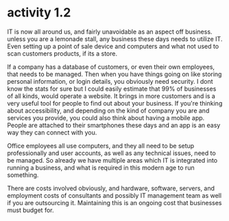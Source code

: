 # activity 1.2

IT is now all around us, and fairly unavoidable as an aspect off business. unless you are a lemonade stall, any business these days needs to utilize IT. Even setting up a point of sale device and computers and what not used to scan customers products, if its a store.

If a company has a database of customers, or even their own employees, that needs to be managed. Then when you have things going on like storing personal information, or login details, you obviously need security. I dont know the stats for sure but I could easily estimate that 99% of businesses of all kinds, would operate a website. It brings in more customers and is a very useful tool for people to find out about your business. If you're thinking about accessibility, and depending on the kind of company you are and services you provide, you could also think about having a mobile app. People are attached to their smartphones these days and an app is an easy way they can connect with you.

Office employees all use computers, and they all need to be setup professionally and user accounts, as well as any technical issues, need to be managed. So already we have multiple areas which IT is integrated into running a business, and what is required in this modern age to run something.

There are costs involved obviously, and hardware, software, servers, and employment costs of consultants and possibly IT management team as well if you are outsourcing it. Maintaining this is an ongoing cost that businesses must budget for.

